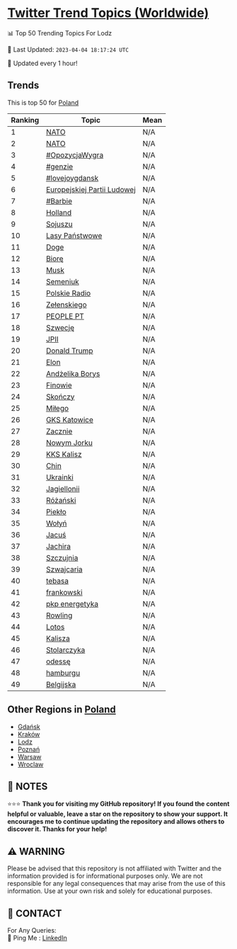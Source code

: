 [Twitter Trend Topics (Worldwide)](https://github.com/ErcinDedeoglu/Twitter-Trend-Topics)
==========


📊 Top 50 Trending Topics For Lodz

📆 Last Updated: `2023-04-04 18:17:24 UTC`

🔧 Updated every 1 hour!


## Trends

This is top 50 for [Poland](</Poland>)

| Ranking | Topic | Mean |
| ------- | ------------ | ------------ |
| 1 | [NATO](http://twitter.com/search?q=NATO) | N/A |
| 2 | [NATO](http://twitter.com/search?q=NATO) | N/A |
| 3 | [#OpozycjaWygra](http://twitter.com/search?q=%23OpozycjaWygra) | N/A |
| 4 | [#genzie](http://twitter.com/search?q=%23genzie) | N/A |
| 5 | [#lovejoygdansk](http://twitter.com/search?q=%23lovejoygdansk) | N/A |
| 6 | [Europejskiej Partii Ludowej](http://twitter.com/search?q=Europejskiej+Partii+Ludowej) | N/A |
| 7 | [#Barbie](http://twitter.com/search?q=%23Barbie) | N/A |
| 8 | [Holland](http://twitter.com/search?q=Holland) | N/A |
| 9 | [Sojuszu](http://twitter.com/search?q=Sojuszu) | N/A |
| 10 | [Lasy Państwowe](http://twitter.com/search?q=Lasy+Pa%c5%84stwowe) | N/A |
| 11 | [Doge](http://twitter.com/search?q=Doge) | N/A |
| 12 | [Biorę](http://twitter.com/search?q=Bior%c4%99) | N/A |
| 13 | [Musk](http://twitter.com/search?q=Musk) | N/A |
| 14 | [Semeniuk](http://twitter.com/search?q=Semeniuk) | N/A |
| 15 | [Polskie Radio](http://twitter.com/search?q=Polskie+Radio) | N/A |
| 16 | [Zełenskiego](http://twitter.com/search?q=Ze%c5%82enskiego) | N/A |
| 17 | [PEOPLE PT](http://twitter.com/search?q=PEOPLE+PT) | N/A |
| 18 | [Szwecję](http://twitter.com/search?q=Szwecj%c4%99) | N/A |
| 19 | [JPII](http://twitter.com/search?q=JPII) | N/A |
| 20 | [Donald Trump](http://twitter.com/search?q=Donald+Trump) | N/A |
| 21 | [Elon](http://twitter.com/search?q=Elon) | N/A |
| 22 | [Andżelika Borys](http://twitter.com/search?q=And%c5%bcelika+Borys) | N/A |
| 23 | [Finowie](http://twitter.com/search?q=Finowie) | N/A |
| 24 | [Skończy](http://twitter.com/search?q=Sko%c5%84czy) | N/A |
| 25 | [Miłego](http://twitter.com/search?q=Mi%c5%82ego) | N/A |
| 26 | [GKS Katowice](http://twitter.com/search?q=GKS+Katowice) | N/A |
| 27 | [Zacznie](http://twitter.com/search?q=Zacznie) | N/A |
| 28 | [Nowym Jorku](http://twitter.com/search?q=Nowym+Jorku) | N/A |
| 29 | [KKS Kalisz](http://twitter.com/search?q=KKS+Kalisz) | N/A |
| 30 | [Chin](http://twitter.com/search?q=Chin) | N/A |
| 31 | [Ukrainki](http://twitter.com/search?q=Ukrainki) | N/A |
| 32 | [Jagiellonii](http://twitter.com/search?q=Jagiellonii) | N/A |
| 33 | [Różański](http://twitter.com/search?q=R%c3%b3%c5%bca%c5%84ski) | N/A |
| 34 | [Piekło](http://twitter.com/search?q=Piek%c5%82o) | N/A |
| 35 | [Wołyń](http://twitter.com/search?q=Wo%c5%82y%c5%84) | N/A |
| 36 | [Jacuś](http://twitter.com/search?q=Jacu%c5%9b) | N/A |
| 37 | [Jachira](http://twitter.com/search?q=Jachira) | N/A |
| 38 | [Szczujnia](http://twitter.com/search?q=Szczujnia) | N/A |
| 39 | [Szwajcaria](http://twitter.com/search?q=Szwajcaria) | N/A |
| 40 | [tebasa](http://twitter.com/search?q=tebasa) | N/A |
| 41 | [frankowski](http://twitter.com/search?q=frankowski) | N/A |
| 42 | [pkp energetyka](http://twitter.com/search?q=pkp+energetyka) | N/A |
| 43 | [Rowling](http://twitter.com/search?q=Rowling) | N/A |
| 44 | [Lotos](http://twitter.com/search?q=Lotos) | N/A |
| 45 | [Kalisza](http://twitter.com/search?q=Kalisza) | N/A |
| 46 | [Stolarczyka](http://twitter.com/search?q=Stolarczyka) | N/A |
| 47 | [odessę](http://twitter.com/search?q=odess%c4%99) | N/A |
| 48 | [hamburgu](http://twitter.com/search?q=hamburgu) | N/A |
| 49 | [Belgijska](http://twitter.com/search?q=Belgijska) | N/A |



## Other Regions in [Poland](</Poland>)

* [Gdańsk](</Poland/Gdańsk.md>)
* [Kraków](</Poland/Kraków.md>)
* [Lodz](</Poland/Lodz.md>)
* [Poznań](</Poland/Poznań.md>)
* [Warsaw](</Poland/Warsaw.md>)
* [Wroclaw](</Poland/Wroclaw.md>)



## 📝 NOTES

⭐⭐⭐ **Thank you for visiting my GitHub repository! If you found the content helpful or valuable, leave a star on the repository to show your support. It encourages me to continue updating the repository and allows others to discover it. Thanks for your help!**


## ⚠️ WARNING

Please be advised that this repository is not affiliated with Twitter and the information provided is for informational purposes only. We are not responsible for any legal consequences that may arise from the use of this information. Use at your own risk and solely for educational purposes.


## 📨 CONTACT

 For Any Queries:  
            🏓 Ping Me : [LinkedIn](https://www.linkedin.com/in/ercindedeoglu/)
